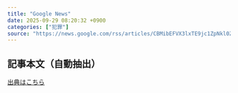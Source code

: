 ```yaml
---
title: "Google News"
date: 2025-09-29 08:20:32 +0900
categories: ["犯罪"]
source: "https://news.google.com/rss/articles/CBMibEFVX3lxTE9jc1ZpNkl0Z2RxNklWOW83STVuMHZmQWsweEdaSkxyejhVX2hZV1lkRk1jcWlGYkFHWUFuT0NHYmFQd1BNRlFGSnJydHZVX3ZMWGNRWnFPWExGVWNMSFVXUG9sQ0JoeFBhV0c0MA?oc=5"
---
```


## 記事本文（自動抽出）
<body class="y0K44d EA71Tc" id="readabilityBody"></body>

[出典はこちら](https://news.google.com/rss/articles/CBMibEFVX3lxTE9jc1ZpNkl0Z2RxNklWOW83STVuMHZmQWsweEdaSkxyejhVX2hZV1lkRk1jcWlGYkFHWUFuT0NHYmFQd1BNRlFGSnJydHZVX3ZMWGNRWnFPWExGVWNMSFVXUG9sQ0JoeFBhV0c0MA?oc=5)
